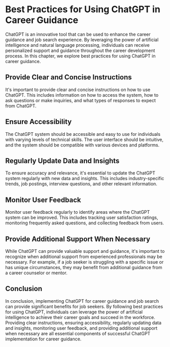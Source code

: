 Best Practices for Using ChatGPT in Career Guidance
===================================================================================================

ChatGPT is an innovative tool that can be used to enhance the career guidance and job search experience. By leveraging the power of artificial intelligence and natural language processing, individuals can receive personalized support and guidance throughout the career development process. In this chapter, we explore best practices for using ChatGPT in career guidance.

Provide Clear and Concise Instructions
--------------------------------------

It's important to provide clear and concise instructions on how to use ChatGPT. This includes information on how to access the system, how to ask questions or make inquiries, and what types of responses to expect from ChatGPT.

Ensure Accessibility
--------------------

The ChatGPT system should be accessible and easy to use for individuals with varying levels of technical skills. The user interface should be intuitive, and the system should be compatible with various devices and platforms.

Regularly Update Data and Insights
----------------------------------

To ensure accuracy and relevance, it's essential to update the ChatGPT system regularly with new data and insights. This includes industry-specific trends, job postings, interview questions, and other relevant information.

Monitor User Feedback
---------------------

Monitor user feedback regularly to identify areas where the ChatGPT system can be improved. This includes tracking user satisfaction ratings, monitoring frequently asked questions, and collecting feedback from users.

Provide Additional Support When Necessary
-----------------------------------------

While ChatGPT can provide valuable support and guidance, it's important to recognize when additional support from experienced professionals may be necessary. For example, if a job seeker is struggling with a specific issue or has unique circumstances, they may benefit from additional guidance from a career counselor or mentor.

Conclusion
----------

In conclusion, implementing ChatGPT for career guidance and job search can provide significant benefits for job seekers. By following best practices for using ChatGPT, individuals can leverage the power of artificial intelligence to achieve their career goals and succeed in the workforce. Providing clear instructions, ensuring accessibility, regularly updating data and insights, monitoring user feedback, and providing additional support when necessary are all essential components of successful ChatGPT implementation for career guidance.
